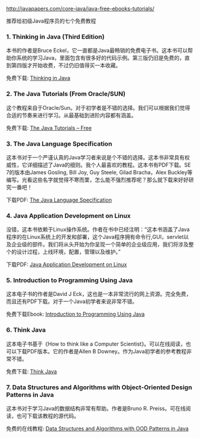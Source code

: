 http://javapapers.com/core-java/java-free-ebooks-tutorials/

推荐给初级Java程序员的七个免费教程

### 1. Thinking in Java (Third Edition)

本书的作者是Bruce Eckel，它一直都是Java最畅销的免费电子书。这本书可以帮助你系统的学习Java，里面包含有很多好的代码示例。第三版仍旧是免费的，直到第四版才开始收费，不过仍旧值得买一本收藏。

免费下载: [Thinking in Java](http://www.mindview.net/Books/TIJ/)

### 2. The Java Tutorials (From Oracle/SUN)

这个教程来自于Oracle/Sun。对于初学者是不错的选择。我们可以根据我们觉得合适的节奏来进行学习。从最基础到进阶内容都有涵盖。

免费下载: [The Java Tutorials – Free](http://docs.oracle.com/javase/tutorial/index.html)

### 3. The Java Language Specification

这本书对于一个严谨认真的Java学习者来说是个不错的选择。这本书非常具有权威性，它详细描述了Java的细则。我个人最喜欢的教程。这本书有PDF下载。SE 7的版本由James Gosling, Bill Joy, Guy Steele, Gilad Bracha，Alex Buckley等编写。光看这些名字就觉得不寒而栗，怎么能不强烈推荐呢？那么就下载来好好研究一番吧！

下载PDF: [The Java Language Specification](http://docs.oracle.com/javase/specs/)

### 4. Java Application Development on Linux

没错，这本书依赖于Linux操作系统。作者在书中已经注明：“这本书涵盖了Java程序的在Linux系统上的开发和部署，这个Java程序拥有命令行,GUI，servlet以及企业级的部件。我们将从头开始为你呈现一个简单的企业级应用，我们将涉及整个的设计过程，上线环境，配置，管理以及维护。”

下载PDF: [Java Application Development on Linux](http://ptgmedia.pearsoncmg.com/images/013143697X/downloads/013143697X_book.pdf)

### 5. Introduction to Programming Using Java

这本电子书的作者是David J Eck，这也是一本非常流行的网上资源。完全免费，而且还有PDF下载。对于一个Java初学者来说非常不错。

免费下载Ebook: [Introduction to Programming Using Java](http://math.hws.edu/javanotes/)

### 6. Think Java

这本电子书基于《How to think like a Computer Scientist》。可以在线阅读，也可以下载PDF版本。它的作者是Allen B Downey。作为Java初学者的参考教程非常不错。

免费下载: [Think Java](http://www.greenteapress.com/thinkapjava/)

### 7. Data Structures and Algorithms with Object-Oriented Design Patterns in Java

这本书对于学习Java的数据结构非常有帮助。作者是Bruno R. Preiss。可在线阅读，也可下载该教程的源代码。

免费的在线教程: [Data Structures and Algorithms with OOD Patterns in Java](http://www.brpreiss.com/books/opus5/index.html)